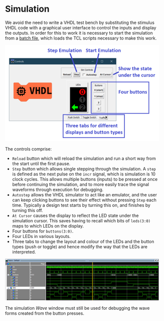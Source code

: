 # Simulation

We avoid the need to write a VHDL test bench by substituting the stimulus VHDL code with a graphical user interface to control the inputs and display the outputs. In order for this to work it is necessary to start the simulation from a [batch file](../design/run_sim.bat), which loads the TCL scripts necessary to make this work.

![Simulation Controls](./images/sim_controls/simulation_control_gui.png)

The controls comprise:

* `Reload` button which will reload the simulation and run a short way from the start until the first pause.
* `Step` button which allows single stepping through the simulation. A `step` is defined as the next pulse on the `incr` signal, which is simulation is 10 clock cycles. This allows multiple buttons (inputs) to be pressed at once before continuing the simulation, and to more easily trace the signal waveforms through execution for debugging.
* `Autostep` allows the VHDL simulator to act like an emulator, and the user can keep clicking buttons to see their effect without pressing `Step` each time. Typically a design test starts by turning this on, and finishes by turning this off.
* `At Cursor` causes the display to reflect the LED state under the simulation cursor. This saves having to recall which bits of `leds(3:0)` maps to which LEDs on the display.
* Four buttons for `buttons(3:0)`.
* Four LEDs in various layouts.
* Three tabs to change the layout and colour of the LEDs and the button types (push or toggle) and hence modify the way that the LEDs are interpreted.

![Simulation Wave Window](./images/modelsim_wave/knight_rider_sim.png)

The simulation _Wave_ window must still be used for debugging the wave forms created from the button presses.
